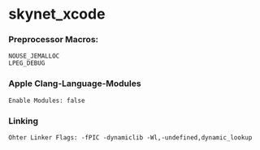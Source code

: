 # skynet_xcode

### Preprocessor Macros:
	NOUSE_JEMALLOC
	LPEG_DEBUG

### Apple Clang-Language-Modules
	Enable Modules: false

### Linking
	Ohter Linker Flags: -fPIC -dynamiclib -Wl,-undefined,dynamic_lookup

